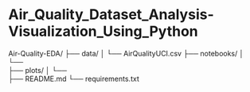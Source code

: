 # Air_Quality_Dataset_Analysis-Visualization_Using_Python


Air-Quality-EDA/
├── data/
│   └── AirQualityUCI.csv
├── notebooks/
│   └──  
├── plots/
│   └──  
├── README.md
└── requirements.txt

